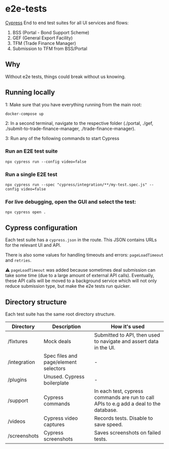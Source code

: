 # e2e-tests

[Cypress](http://cypress.io) End to end test suites for all UI services and flows:

1) BSS (Portal - Bond Support Scheme)
2) GEF (General Export Facility)
3) TFM (Trade Finance Manager)
4) Submission to TFM from BSS/Portal

## Why

Without e2e tests, things could break without us knowing.

## Running locally

1: Make sure that you have everything running from the main root:

```shell
docker-compose up
```

2: In a second terminal, navigate to the respective folder (./portal, ./gef, ./submit-to-trade-finance-manager, ./trade-finance-manager).

3: Run any of the following commands to start Cypress

### **Run an E2E test suite**

```shell
npx cypress run --config video=false
```

### **Run a single E2E test**

```shell
npx cypress run --spec "cypress/integration/**/my-test.spec.js" --config video=false
```

### **For live debugging, open the GUI and select the test:**

```shell
npx cypress open .
```

## Cypress configuration

Each test suite has a `cypress.json` in the route. This JSON contains URLs for the relevant UI and API.

There is also some values for handling timeouts and errors: `pageLoadTimeout` and `retries`.

:warning: `pageLoadTimeout` was added because sometimes deal submission can take some time (due to a large amount of external API calls). Eventually, these API calls will be moved to a background service which will not only reduce submission type, but make the e2e tests run quicker.

## Directory structure

Each test suite has the same root directory structure.

| Directory | Description | How it's used |
| ------- | --- | --- |
| /fixtures | Mock deals | Submitted to API, then used to navigate and assert data in the UI. |
| /integration | Spec files and page/element selectors | - | 
| /plugins | Unused. Cypress boilerplate | - |
| /support | Cypress commands | In each test, cypress commands are run to call APIs to e.g add a deal to the database. |
| /videos | Cypress video captures | Records tests. Disable to save speed.
| /screenshots | Cypress screenshots | Saves screenshots on failed tests.
